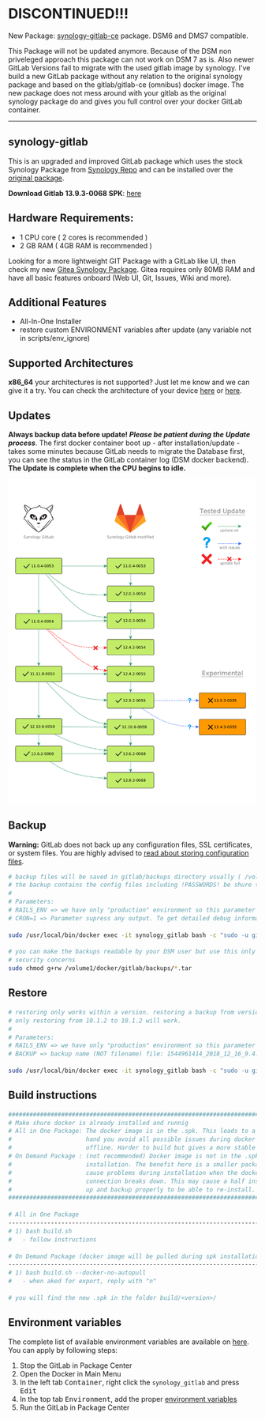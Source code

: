 

# DISCONTINUED!!!

New Package: [synology-gitlab-ce](https://github.com/jboxberger/synology-gitlab-ce) package. DSM6 and DMS7 compatible.

This Package will not be updated anymore. Because of the DSM non priveleged approach this package can not work on DSM 7 as is. Also newer GitLab Versions fail to migrate with the used gitlab image by synology. I've build a new GitLab package without any relation to the original synology package and based on the gitlab/gitlab-ce (omnibus) docker image. The new package does not mess around with your gitlab as the original synology package do and gives you full control over your docker GitLab container.

<hr>

## synology-gitlab

This is an upgraded and improved GitLab package which uses the stock Synology Package from [Synology Repo](https://www.synology.com/de-de/dsm/packages/Docker-GitLab) and can be installed over the [original package](https://archive.synology.com/download/Package/Docker-GitLab).

**Download Gitlab 13.9.3-0068 SPK**: [here](https://github.com/jboxberger/synology-gitlab/releases)

## Hardware Requirements:
- 1 CPU core ( 2 cores is recommended )
- 2 GB RAM ( 4GB RAM is recommended )

Looking for a more lightweight GIT Package with a GitLab like UI, then check my new [Gitea Synology Package](https://github.com/jboxberger/synology-gitea-jboxberger). Gitea requires only 80MB RAM and have all basic features onboard (Web UI, Git, Issues, Wiki and more).

## Additional Features
- All-In-One Installer
- restore custom ENVIRONMENT variables after update (any variable not in scripts/env_ignore)

## Supported Architectures
**x86_64** your architectures is not supported? Just let me know and we can give it a try.
You can check the architecture of your device [here](https://github.com/SynoCommunity/spksrc/wiki/Architecture-per-Synology-model)
or [here](https://www.synology.com/en-us/knowledgebase/DSM/tutorial/General/What_kind_of_CPU_does_my_NAS_have).

## Updates
**Always backup data before update! _Please be patient during the Update process_**.
The first docker container boot up - after installation/update - takes some minutes because GitLab needs to migrate the
Database first, you can see the status in the GitLab container log (DSM docker backend). __**The Update is complete when the CPU begins to idle.**__

![alt text](update-graph/update-graph.png "Update Graph")

## Backup
**Warning:**
GitLab does not back up any configuration files, SSL certificates, or system files. You are highly advised to [read about storing configuration files](https://docs.gitlab.com/ee/raketasks/backup_restore.html#storing-configuration-files).

```bash
# backup files will be saved in gitlab/backups directory usually ( /volume1/docker/gitlab/gitlab/backups )
# the backup contains the config files including !PASSWORDS! be shure to keep them in an safe place!
#
# Parameters:
# RAILS_ENV => we have only "production" environment so this parameter is pretty static
# CRON=1 => Parameter supress any output. To get detailed debug information remove the parameter from command ( CRON=0 will not work )

sudo /usr/local/bin/docker exec -it synology_gitlab bash -c "sudo -u git -H bundle exec rake gitlab:backup:create RAILS_ENV=production CRON=1"

# you can make the backups readable by your DSM user but use this only when you know what you're doing and do not have any
# security concerns
sudo chmod g+rw /volume1/docker/gitlab/backups/*.tar
```

## Restore
```bash
# restoring only works within a version. restoring a backup from version 10.1.2 to 10.1.1 or from 10.1.1 to 10.1.2 will NOT work
# only restoring from 10.1.2 to 10.1.2 will work.
#
# Parameters:
# RAILS_ENV => we have only "production" environment so this parameter is pretty static
# BACKUP => backup name (NOT filename) file: 1544961414_2018_12_16_9.4.4_gitlab_backup.tar => backup_name: 1544961414_2018_12_16_9.4.4

sudo /usr/local/bin/docker exec -it synology_gitlab bash -c "sudo -u git -H bundle exec rake gitlab:backup:restore RAILS_ENV=production BACKUP=1544961414_2018_12_16_9.4.4"
```

## Build instructions
```bash
################################################################################################################
# Make shure docker is already installed and runnig
# All in One Package: The docker image is in the .spk. This leads to a much bigger .spk file but on the other
#                     hand you avoid all possible issues during docker pull and this package could be installed
#                     offline. Harder to build but gives a more stable update process.
# On Demand Package : (not recommended) Docker image is not in the .spk file and will be pulled during spk
#                     installation. The benefit here is a smaller package size and easy to build .spk - May
#                     cause problems during installation when the docker image pull is not working properly or
#                     connection breaks down. This may cause a half installed Package which should be cleaned
#                     up and backup properly to be able to re-install.
################################################################################################################

# All in One Package
----------------------------------------------------------------------------------------------------------------
# 1) bash build.sh
#   - follow instructions

# On Demand Package (docker image will be pulled during spk installation)
----------------------------------------------------------------------------------------------------------------
# 1) bash build.sh --docker-no-autopull
#   - when aked for export, reply with "n"

# you will find the new .spk in the folder build/<version>/
```

## Environment variables

The complete list of available environment variables are available on [here](https://github.com/sameersbn/docker-gitlab/blob/master/README.md#available-configuration-parameters). You can apply by following steps:
1. Stop the GitLab in Package Center
2. Open the Docker in Main Menu
3. In the left tab <kbd>Container</kbd>, right click the `synology_gitlab` and press <kbd>Edit</kbd>
4. In the top tab <kbd>Environment</kbd>, add the proper [environment variables](https://github.com/sameersbn/docker-gitlab/blob/master/README.md#available-configuration-parameters)
5. Run the GitLab in Package Center
